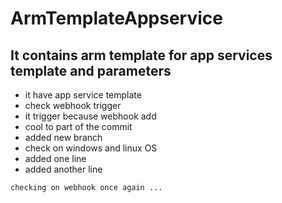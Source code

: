 # ArmTemplateAppservice

## It contains arm template for app services template and parameters

   - it have app service template 
   - check webhook trigger 
   - it trigger because webhook add
   - cool to part of the commit
   - added new branch
   - check on windows and linux OS
   - added one line
   - added another line
 
```
checking on webhook once again ...
```
